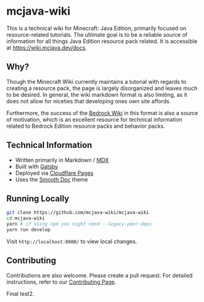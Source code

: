 # mcjava-wiki

This is a technical wiki for Minecraft: Java Edition, primarily focused on resource-related tutorials. The ultimate goal is to be a reliable source of information for all things Java Edition resource pack related. It is accessible at https://wiki.mcjava.dev/docs.

## Why?

Though the Minecraft Wiki currently maintains a tutorial with regards to creating a resource pack, the page is largely disorganized and leaves much to be desired. In general, the wiki markdown format is also limiting, as it does not allow for niceties that developing ones own site affords.

Furthermore, the success of the [Bedrock Wiki](https://wiki.bedrock.dev/) in this format is also a source of motivation, which is an excellent resource for technical information related to Bedrock Edition resource packs and behavior packs.

## Technical Information

- Written primarily in Markdown / [MDX](https://github.com/mdx-js/mdx)
- Built with [Gatsby](https://www.gatsbyjs.com/)
- Deployed via [Cloudflare Pages](https://developers.cloudflare.com/pages/)
- Uses the [Smooth Doc](https://github.com/gregberge/smooth-doc) theme

## Running Locally

```bash
git clone https://github.com/mcjava-wiki/mcjava-wiki
cd mcjava-wiki
yarn # if using npm you night need --legacy-peer-deps
yarn run develop
```

Visit `http://localhost:8000/` to view local changes.

## Contributing

Contributions are also welcome. Please create a pull request. For detailed instructions, refer to our [Contributing Page](https://wiki.mcjava.dev/docs/about/contributing).

Final test2.
